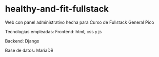 # healthy-and-fit-fullstack

Web con panel administrativo hecha para Curso de Fullstack General Pico

Tecnologias empleadas:
Frontend: html, css y js

Backend: Django

Base de datos: MariaDB
